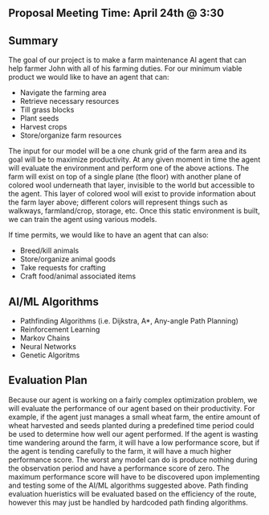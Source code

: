 ## Proposal Meeting Time: April 24th @ 3:30

## Summary
The goal of our project is to make a farm maintenance AI agent that can help farmer John with all of his farming duties.
For our minimum viable product we would like to have an agent that can:
  - Navigate the farming area
  - Retrieve necessary resources
  - Till grass blocks
  - Plant seeds
  - Harvest crops
  - Store/organize farm resources
  
The input for our model will be a one chunk grid of the farm area and its goal will be to maximize productivity. At any given moment in time the agent will evaluate the environment and perform one of the above actions. The farm will exist on top of a single plane (the floor) with another plane of colored wool underneath that layer, invisible to the world but accessible to the agent. This layer of colored wool will exist to provide information about the farm layer above; different colors will represent things such as walkways, farmland/crop, storage, etc. Once this static environment is built, we can train the agent using various models.
  
If time permits, we would like to have an agent that can also:
  - Breed/kill animals
  - Store/organize animal goods
  - Take requests for crafting
  - Craft food/animal associated items

## AI/ML Algorithms

  - Pathfinding Algorithms (i.e. Dijkstra, A*, Any-angle Path Planning)
  - Reinforcement Learning
  - Markov Chains
  - Neural Networks
  - Genetic Algoritms

## Evaluation Plan
Because our agent is working on a fairly complex optimization problem, we will evaluate the performance of our agent based on their productivity. For example, if the agent just manages a small wheat farm, the entire amount of wheat harvested and seeds planted during a predefined time period could be used to determine how well our agent performed. If the agent is wasting time wandering around the farm, it will have a low performance score, but if the agent is tending carefully to the farm, it will have a much higher performance score. The worst any model can do is produce nothing during the observation period and have a performance score of zero. The maximum performance score will have to be discovered upon implementing and testing some of the AI/ML algorithms suggested above. Path finding evaluation hueristics will be evaluated based on the efficiency of the route, however this may just be handled by hardcoded path finding algorithms.
